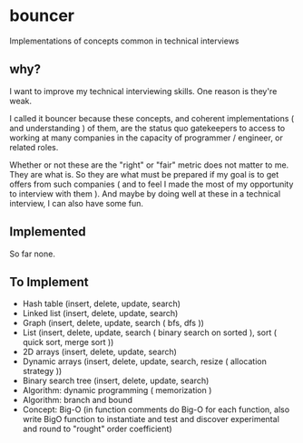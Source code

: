 # bouncer

Implementations of concepts common in technical interviews

## why?

I want to improve my technical interviewing skills. One reason is they're weak.

I called it bouncer because these concepts, and coherent implementations ( and understanding ) of them, are the status quo gatekeepers to access to working at many companies in the capacity of programmer / engineer, or related roles.

Whether or not these are the "right" or "fair" metric does not matter to me. They are what is. So they are what must be prepared if my goal is to get offers from such companies ( and to feel I made the most of my opportunity to interview with them ). And maybe by doing well at these in a technical interview, I can also have some fun.

## Implemented

So far none.

## To Implement

- Hash table (insert, delete, update, search)
- Linked list (insert, delete, update, search)
- Graph (insert, delete, update, search ( bfs, dfs ))
- List (insert, delete, update, search ( binary search on sorted ), sort ( quick sort, merge sort ))
- 2D arrays (insert, delete, update, search)
- Dynamic arrays (insert, delete, update, search, resize ( allocation strategy ))
- Binary search tree (insert, delete, update, search)
- Algorithm: dynamic programming ( memorization )
- Algorithm: branch and bound 
- Concept: Big-O (in function comments do Big-O for each function, also write BigO function to instantiate and test and discover experimental and round to "rought" order coefficient)


